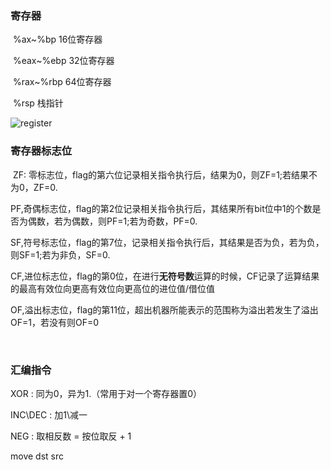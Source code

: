 ### 寄存器

​	%ax~%bp		16位寄存器

​	%eax~%ebp	32位寄存器

​	%rax~%rbp	64位寄存器

​	%rsp	栈指针

![register](E:\StudyNote\image\register.png)



### 寄存器标志位

​	ZF: 零标志位，flag的第六位记录相关指令执行后，结果为0，则ZF=1;若结果不为0，ZF=0.

​	PF,奇偶标志位，flag的第2位记录相关指令执行后，其结果所有bit位中1的个数是否为偶数，若为偶数，则PF=1;若为奇数，PF=0.

​	SF,符号标志位，flag的第7位，记录相关指令执行后，其结果是否为负，若为负，则SF=1;若为非负，SF=0.

​	CF,进位标志位，flag的第0位，在进行**无符号数**运算的时候，CF记录了运算结果的最高有效位向更高有效位向更高位的进位值/借位值

​	OF,溢出标志位，flag的第11位，超出机器所能表示的范围称为溢出若发生了溢出OF=1，若没有则OF=0

​	

### 汇编指令

XOR : 同为0，异为1.（常用于对一个寄存器置0）

INC\DEC : 加1\减一

NEG : 取相反数     =      按位取反 + 1

move dst src

